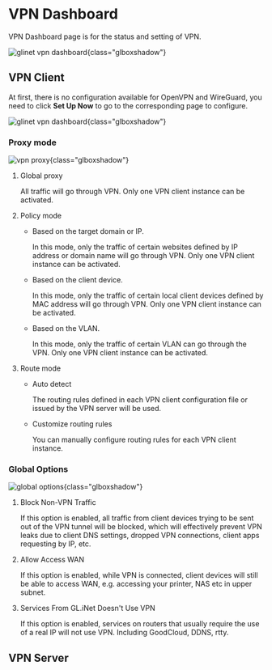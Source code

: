 # VPN Dashboard

VPN Dashboard page is for the status and setting of VPN.

![glinet vpn dashboard](https://static.gl-inet.com/docs/en/4/tutorials/vpn_dashboard/vpn_dashboard_1.png){class="glboxshadow"}

## VPN Client

At first, there is no configuration available for OpenVPN and WireGuard, you need to click **Set Up Now** to go to the corresponding page to configure.

![glinet vpn dashboard](https://static.gl-inet.com/docs/en/4/tutorials/vpn_dashboard/vpn_dashboard_2.png){class="glboxshadow"}

### Proxy mode

![vpn proxy](https://static.gl-inet.com/docs/en/4/tutorials/vpn_dashboard/vpn_proxy.png){class="glboxshadow"}

1. Global proxy

    All traffic will go through VPN. Only one VPN client instance can be activated.

2. Policy mode

    - Based on the target domain or IP.
    
        In this mode, only the traffic of certain websites defined by IP address or domain name will go through VPN. Only one VPN client instance can be activated.

    - Based on the client device.

        In this mode, only the traffic of certain local client devices defined by MAC address will go through VPN. Only one VPN client instance can be activated.

    - Based on the VLAN.

        In this mode, only the traffic of certain VLAN can go through the VPN. Only one VPN client instance can be activated.

3. Route mode

    - Auto detect

        The routing rules defined in each VPN client configuration file or issued by the VPN server will be used.
    
    - Customize routing rules

        You can manually configure routing rules for each VPN client instance.

### Global Options

![global options](https://static.gl-inet.com/docs/en/4/tutorials/vpn_dashboard/global_options.png){class="glboxshadow"}

1. Block Non-VPN Traffic

    If this option is enabled, all traffic from client devices trying to be sent out of the VPN tunnel will be blocked, which will effectively prevent VPN leaks due to client DNS settings, dropped VPN connections, client apps requesting by IP, etc.

2. Allow Access WAN

    If this option is enabled, while VPN is connected, client devices will still be able to access WAN, e.g. accessing your printer, NAS etc in upper subnet.

3. Services From GL.iNet Doesn't Use VPN

    If this option is enabled, services on routers that usually require the use of a real IP will not use VPN. Including GoodCloud, DDNS, rtty.

## VPN Server
